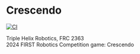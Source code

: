 # Crescendo
[![CI](https://github.com/TripleHelixProgramming/Crescendo/actions/workflows/wpici.yml/badge.svg)](https://github.com/TripleHelixProgramming/Crescendo/actions/workflows/wpici.yml)

Triple Helix Robotics, FRC 2363\
2024 FIRST Robotics Competition game: Crescendo
